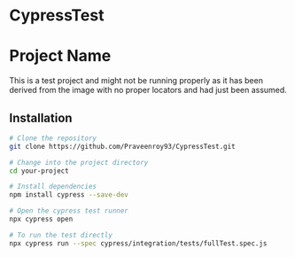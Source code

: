 # CypressTest

# Project Name

This is a test project and might not be running properly as it has been derived from the image with no proper locators and had just been assumed.

## Installation


```bash
# Clone the repository
git clone https://github.com/Praveenroy93/CypressTest.git

# Change into the project directory
cd your-project

# Install dependencies
npm install cypress --save-dev

# Open the cypress test runner
npx cypress open

# To run the test directly
npx cypress run --spec cypress/integration/tests/fullTest.spec.js
